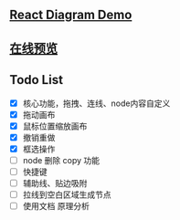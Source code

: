 ## [React Diagram Demo](https://github.com/huangjincq/react-diagram-demo)

## [在线预览](https://huangjincq.github.io/react-diagram-demo)

## Todo List

- [x] 核心功能，拖拽、连线、node内容自定义
- [x] 拖动画布
- [x] 鼠标位置缩放画布
- [x] 撤销重做
- [x] 框选操作
- [ ] node 删除 copy 功能
- [ ] 快捷键
- [ ] 辅助线、贴边吸附
- [ ] 拉线到空白区域生成节点
- [ ] 使用文档 原理分析
